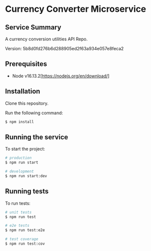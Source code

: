 # Currency Converter Microservice

## Service Summary

A currency conversion utilities API Repo.

Version: 5b8d0fd276b6d288905ed2f63a934e057e8feca2

## Prerequisites

- Node v16.13.2[https://nodejs.org/en/download/]

## Installation

Clone this repository.

Run the following command:

```bash
$ npm install
```

## Running the service

To start the project:

```bash
# production
$ npm run start

# development
$ npm run start:dev

```

## Running tests

To run tests:

```bash
# unit tests
$ npm run test

# e2e tests
$ npm run test:e2e

# test coverage
$ npm run test:cov
```
